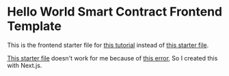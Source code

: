 # Hello World Smart Contract Frontend Template

This is the frontend starter file for [this tutorial](https://docs.alchemy.com/docs/integrating-your-smart-contract-with-the-frontend) instead of [this starter file](https://github.com/alchemyplatform/hello-world-part-four-tutorial).

[This starter file](https://github.com/alchemyplatform/hello-world-part-four-tutorial) doesn't work for me because of [this error](https://github.com/shungo0222/hello-world-smart-contract/issues/4), So I created this with Next.js.
